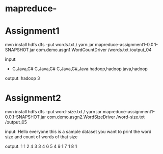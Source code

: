 # mapreduce-

# Assignment1
mvn install
hdfs dfs -put words.txt /
yarn jar mapreduce-assignment1-0.0.1-SNAPSHOT.jar com.demo.asgn1.WordCountDriver /words.txt /output_04

input:
 - C,Java,C#
C,Java,C#
C,Java,C#,Java
hadoop,hadoop
java,hadoop

output:
hadoop	3



# Assignment2
mvn install
hdfs dfs -put word-size.txt /
yarn jar mapreduce-assignment1-0.0.1-SNAPSHOT.jar com.demo.asgn2.WordSizeDriver /word-size.txt /output_05

input:
Hello everyone this is a sample dataset you want to print the word size and
count of words of that size

output:
1	1
2	4
3	3
4	6
5	4
6	1
7	1
8	1

